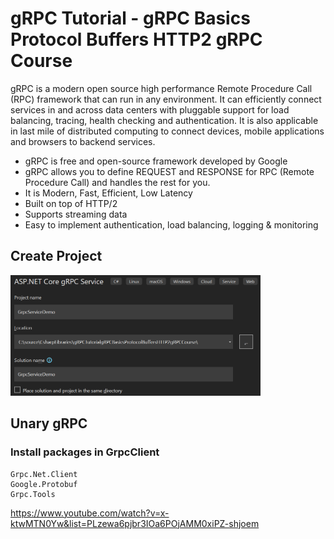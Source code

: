 # gRPC Tutorial - gRPC Basics Protocol Buffers HTTP2 gRPC Course

gRPC is a modern open source high performance Remote Procedure Call (RPC) framework that can run in any environment. It can efficiently connect services in and across data centers with pluggable support for load balancing, tracing, health checking and authentication. It is also applicable in last mile of distributed computing to connect devices, mobile applications and browsers to backend services.

- gRPC is free and open-source framework developed by Google
- gRPC allows you to define REQUEST and RESPONSE for RPC (Remote Procedure Call) and handles the rest for you.
- It is Modern, Fast, Efficient, Low Latency
- Built on top of HTTP/2
- Supports streaming data
- Easy to implement authentication, load balancing, logging & monitoring



## Create Project
<img src="/pictures/create_project.png" title="create project"  width="400">


## Unary gRPC

### Install packages in GrpcClient
```
Grpc.Net.Client
Google.Protobuf
Grpc.Tools
```






https://www.youtube.com/watch?v=x-ktwMTN0Yw&list=PLzewa6pjbr3IOa6POjAMM0xiPZ-shjoem
